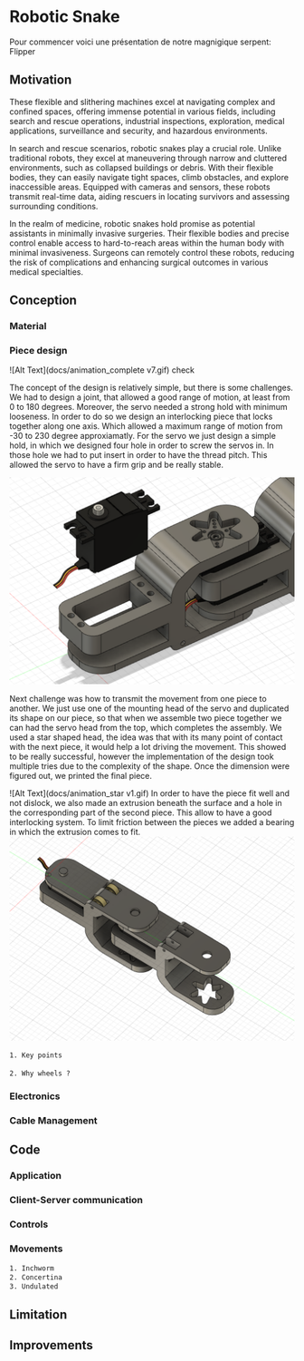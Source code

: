 # Robotic Snake
Pour commencer voici une présentation de notre magnigique serpent: Flipper
## Motivation 
  These flexible and slithering machines excel at navigating complex and confined spaces, offering immense potential in various fields, including search and rescue operations, industrial inspections, exploration, medical applications, surveillance and security, and hazardous environments.

In search and rescue scenarios, robotic snakes play a crucial role. Unlike traditional robots, they excel at maneuvering through narrow and cluttered environments, such as collapsed buildings or debris. With their flexible bodies, they can easily navigate tight spaces, climb obstacles, and explore inaccessible areas. Equipped with cameras and sensors, these robots transmit real-time data, aiding rescuers in locating survivors and assessing surrounding conditions.

In the realm of medicine, robotic snakes hold promise as potential assistants in minimally invasive surgeries. Their flexible bodies and precise control enable access to hard-to-reach areas within the human body with minimal invasiveness. Surgeons can remotely control these robots, reducing the risk of complications and enhancing surgical outcomes in various medical specialties.

## Conception

### Material

### Piece design

![Alt Text](docs/animation_complete v7.gif)
check

The concept of the design is relatively simple, but there is some challenges. We had to design a joint, that allowed a good range of motion, at least from 0 to 180 degrees. Moreover, the servo needed a strong hold with minimum looseness. In order to do so we design an interlocking piece that locks together along one axis. Which allowed a maximum range of motion from -30 to 230 degree approxiamatly. For the servo we just design a simple hold, in which we designed four hole in order to screw the servos in. In those hole we had to put insert in order to have the thread pitch. This allowed the servo to have a firm grip and be really stable. 

![Alt Text](docs/servo_hold.png)

Next challenge was how to transmit the movement from one piece to another. We just use one of the mounting head of the servo and duplicated its shape on our piece, so that when we assemble two piece together we can had the servo head from the top, which completes the assembly. We used a star shaped head, the idea was that with its many point of contact with the next piece, it would help a lot driving the movement. This showed to be really successful, however the implementation of the design took multiple tries due to the complexity of the shape. Once the dimension were figured out, we printed the final piece.
    
![Alt Text](docs/animation_star v1.gif)
 In order to have the piece fit well and not dislock, we also made an extrusion beneath the surface and a hole in the corresponding part of the second piece. This allow to have a good interlocking system. To limit friction between the pieces we added a bearing in which the extrusion comes to fit.
![Alt Text](docs/design_wheels.png)

    1. Key points

    2. Why wheels ?
    
### Electronics

### Cable Management
  
## Code
 
### Application

### Client-Server communication

### Controls

### Movements
  
    1. Inchworm
    2. Concertina
    3. Undulated
 
## Limitation

## Improvements

